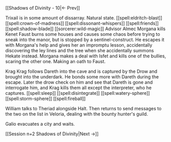 [[Shadows of Divinity - 10|<- Prev]]


Trixail is in some amount of dissarray.
Natural state.
[[spell:eldritch-blast]]
[[spell:crown-of-madness]]
[[spell:dissonant-whispers]]
[[spell:friends]]
[[spell:shadow-blade]]
[[sorcerer:wild-magic]]
Advisor Almec
Morgana kills Kenet
Faust burns some houses and causes some chaos before trying to sneak into the manor, but is stopped by a sentinel-construct. He escapes it with Morgana's help and gives her an impromptu lesson, accidentally discovering the ley lines and the tree when she accidentally summons Hekate instead. Morgana makes a deal with Isfet and kills one of the bullies, scaring the other one. Making an oath to Faust.


Krag
Krag follows Dareth into the cave and is captured by the Drow and brought into the underdark. He bonds some more with Dareth during the escape. Later the drow check on him and see that Dareth is gone and interrogate him, and Krag kills them all except the interpreter, who he captures. 
[[spell:sleep]]
[[spell:disintegrate]]
[[spell:watery-sphere]]
[[spell:storm-sphere]]
[[spell:fireball]]


William talks to Theriad alongside Halt. 
Then returns to send messages to the two on the list in Veloria, dealing with the bounty hunter's guild.

Galio evacuates a city and waits.

[[Session n+2 Shadows of Divinity|Next ->]]